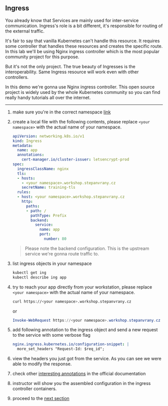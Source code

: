 ## Ingress

You already know that Services are mainly used for inter-service
communication. Ingress's role is a bit different, it's responsible
for routing of the external traffic.

It's fair to say that vanilla Kubernetes can't handle this resource.
It requires some controller that handles these resources and creates
the specific route. In this lab we'll be using Nginx ingress controller
which is the most popular community project for this purpose. 

But it's not the only project. The true beauty of Ingresses is
the interoperability. Same Ingress resource will work even with
other controllers.

In this demo we're gonna use Nginx ingress controller. This open source
project is widely used by the whole Kubernetes community so you can
find really handy tutorials all over the internet.

----

1. make sure you're in the correct namespace [link](./00_single_pod.md)

2. create a local file with the following contents, please replace `<your namespace>` with the actual name of your namespace.


    ```yaml
    apiVersion: networking.k8s.io/v1
    kind: Ingress
    metadata:
      name: app
      annotations:
        cert-manager.io/cluster-issuer: letsencrypt-prod
    spec:
      ingressClassName: nginx
      tls:
      - hosts:
        - <your namespace>.workshop.stepanvrany.cz
        secretName: training-tls
      rules:
      - host: <your namespace>.workshop.stepanvrany.cz
        http:
          paths:
          - path: /
            pathType: Prefix
            backend:
              service:
                name: app
                port:
                  number: 80
    ```

    > Please note the backend configuration. This is the upstream service we're gonna
    > route traffic to.

3. list ingress objects in your namespace

    ```bash
    kubectl get ing
    kubectl describe ing app
    ```

4. try to reach your app directly from your workstation, please replace `<your namespace>` with the actual name of your namespace.

    ```bash
    curl https://<your namespace>.workshop.stepanvrany.cz
    ```

    or

    ```powershell
    Invoke-WebRequest https://<your namespace>.workshop.stepanvrany.cz
    ```

5. add following annotation to the ingress object and send a new request to the service with some verbose flag

    ```yaml
    nginx.ingress.kubernetes.io/configuration-snippet: |
      more_set_headers "Request-Id: $req_id";
    ```

6. view the headers you just got from the service. As you can see we were able to modify the response. 

7. check other [interesting annotations](https://kubernetes.github.io/ingress-nginx/user-guide/nginx-configuration/annotations/) in the official documentation

8. instructor will show you the assembled configuration in the ingress controller containers.

9. proceed to the [next section](./06_configuration.md)